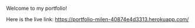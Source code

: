 Welcome to my portfolio!

Here is the live link: https://portfolio-milen-40874e4d3313.herokuapp.com/
